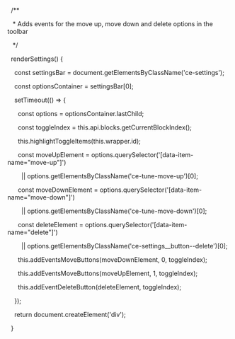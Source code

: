   /**

   * Adds events for the move up, move down and delete options in the toolbar

   */

  renderSettings() {

    const settingsBar = document.getElementsByClassName('ce-settings');

    const optionsContainer = settingsBar[0];

  

    setTimeout(() => {

      const options = optionsContainer.lastChild;

      const toggleIndex = this.api.blocks.getCurrentBlockIndex();

      this.highlightToggleItems(this.wrapper.id);

  

      const moveUpElement = options.querySelector('[data-item-name="move-up"]')

        || options.getElementsByClassName('ce-tune-move-up')[0];

      const moveDownElement = options.querySelector('[data-item-name="move-down"]')

        || options.getElementsByClassName('ce-tune-move-down')[0];

      const deleteElement = options.querySelector('[data-item-name="delete"]')

        || options.getElementsByClassName('ce-settings__button--delete')[0];

  

      this.addEventsMoveButtons(moveDownElement, 0, toggleIndex);

      this.addEventsMoveButtons(moveUpElement, 1, toggleIndex);

      this.addEventDeleteButton(deleteElement, toggleIndex);

    });

  

    return document.createElement('div');

  }